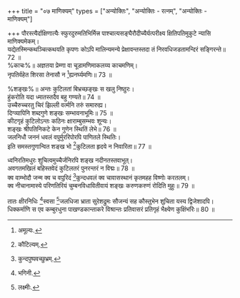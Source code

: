 +++
title = "०७ माणिक्यम्"
types = ["अन्योक्तिः", "अन्योक्तिः - रत्नम्", "अन्योक्तिः - माणिक्यम्"]

+++
पौरस्त्यैर्दाक्षिणात्यैः स्फुरदुरुमतिभिर्मित्त्र पाश्चात्यसङ्घैरौदीच्यैर्यत्परीक्ष्य क्षितिपतिमुकुटे न्यासि माणिक्यमेकम्।  
यद्येतस्मिन्कथञ्चित्कथयति कृपणः कोऽपि मालिन्यमन्ये प्रेक्षावन्तस्तदा तं निरवधिजडतामन्दिरं सङ्गिरन्ते॥ 72 ॥  
%काचः%॥ अज्ञतया प्रेम्णा वा चूडामणिमाकलय्य काचमणिम्।  
नृपतिर्वहेत शिरसा तेनासौ न [^5]ह्यनर्घ्यमणिः॥ 73 ॥  


[^5]: अमूल्यः.
 
%शङ्खः%॥ अन्तः कुटिलतां बिभ्रच्छङ्खः स खलु निष्ठुरः।  
हुंकरोति यदा ध्मातस्तदैव बहु गण्यते॥ 74 ॥  
उच्चैरुच्चरतु चिरं झिल्ली वर्त्मनि तरुं समारुह्य।  
दिग्व्यापिनि शब्दगुणे शङ्खः सम्भावनाभूमिः॥ 75 ॥  
कीटगृहं कुटिलोऽन्तः कठिनः क्षाराम्बुसम्भवः शून्यः।  
शङ्खः श्रीपतिनिकटे केन गुणेन स्थितिं लेभे॥ 76 ॥  
जलनिधौ जननं धवलं वपुर्मुररिपोरपि पाणितले स्थितिः।  
इति समस्तगुणान्वित शङ्ख भो [^6]कुटिलता हृदये न निवारिता॥ 77 ॥  


[^6]: कौटिल्यम्.
 
ध्वनिरतिमधुरः शुचित्वमुच्चैर्जनिरपि शङ्ख नदीनतस्तवाभूत्।  
अवगतमखिलं बहिस्तवेदं कुटिलतरं पुनरन्तरं न विद्मः॥ 78 ॥  
क्व वाम्भोदौ जन्म क्व च वपुरिदं [^1]कुन्दधवलं क्व चावासस्थानं कृतमहह विष्णोः करतलम्।  
क्व नीचानामास्ये परिणतिरियं चुम्बनविधावितीवायं शङ्खः करुणकरुणं रोदिति मुहुः॥ 79 ॥  


[^1]: कुन्दपुष्पवच्छुभ्रम्.
 
तातः क्षीरनिधिः [^2]स्वसा [^3]जलधिजा भ्राता सुरेशद्रुमः सौजन्यं सह कौस्तुभेन शुचिता यस्य द्विजेशादपि।  
धिक्कर्माणि स एव कम्बुरधुना पाखण्डकान्ताकरे विश्रान्तः प्रतिवासरं प्रतिगृहं भैक्ष्येण कुक्षिंभरिः॥ 80 ॥  


[^2]: भगिनी.


[^3]: लक्ष्मीः.
 